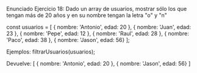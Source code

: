 Enunciado Ejercicio 18:
Dado un array de usuarios, mostrar sólo los que tengan más de 20 años
y en su nombre tengan la letra "o" y "n"
 
  const usuarios = [
    { nombre: 'Antonio', edad: 20 },
    { nombre: 'Juan', edad: 23 },
    { nombre: 'Pepe', edad: 12 },
    { nombre: 'Raul', edad: 28 },
    { nombre: 'Paco', edad: 38 },
    { nombre: 'Jason', edad: 56}
  ];
 
Ejemplos:
filtrarUsuarios(usuarios);
 
Devuelve: 
[
    { nombre: 'Antonio', edad: 20 },
    { nombre: 'Jason', edad: 56}
]
